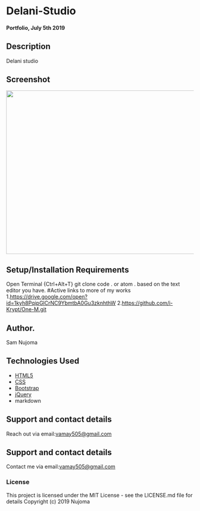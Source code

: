 # Delani-Studio
#### Portfolio, July 5th 2019
## Description
Delani studio 

## Screenshot
<img src="https://i.ibb.co/18TKxxv/Screenshot-from-2019-07-22-08-29-19.png" width="900px" height="440px">

## Setup/Installation Requirements
Open Terminal {Ctrl+Alt+T}
git clone 
code . or atom . based on the text editor you have.
#Active links to more of my works
1.https://drive.google.com/open?id=1kyh8PqipGlCrNC9YbmtbA0Gu3zknhthW
2.https://github.com/i-Krypt/One-M.git
## Author.
Sam Nujoma

## Technologies Used
* [HTML5](https://github.com/topics/html5)
* [CSS](https://github.com/topics/css3)
* [Bootstrap](https://github.com/topics/bootstrap)
* [jQuery](https://github.com/topics/javascript)
* markdown

## Support and contact details
Reach out via email:vamay505@gmail.com

## Support and contact details
Contact me via email:vamay505@gmail.com
### License
This project is licensed under the MIT License - see the LICENSE.md file for details
Copyright (c) 2019 Nujoma
  